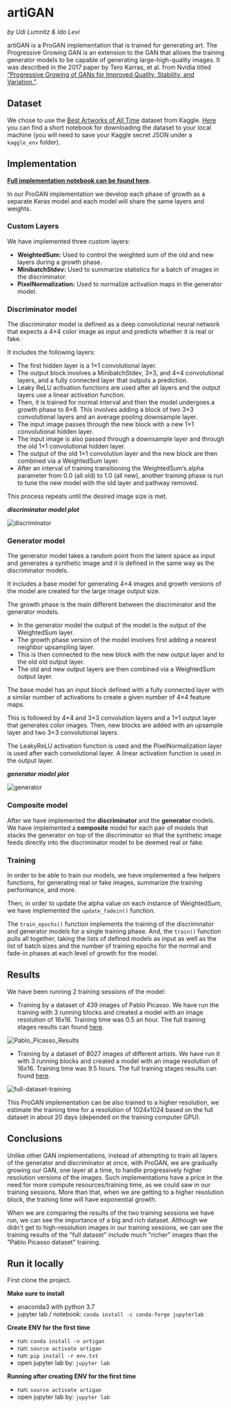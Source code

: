 # artiGAN

*by Udi Lumnitz & Ido Levi*

artiGAN is a ProGAN implementation that is trained for generating art. The Progressive Growing GAN is an extension to the GAN that allows the training generator models to be capable of generating large-high-quality images. It was described in the 2017 paper by Tero Karras, et al. from Nvidia titled [“Progressive Growing of GANs for Improved Quality, Stability, and Variation.”](https://arxiv.org/abs/1710.10196).

## Dataset

We chose to use the [Best Artworks of All Time](https://www.kaggle.com/ikarus777/best-artworks-of-all-time) dataset from Kaggle. [Here](https://github.com/lomudi/artigan/blob/main/load_dataset_from_kaggle.ipynb) you can find a short notebook for downloading the dataset to your local machine (you will need to save your Kaggle secret JSON under a `kaggle_env` folder).

## Implementation

**[Full implementation notebook can be found here](https://github.com/lomudi/artigan/blob/main/ArtiGAN.ipynb).**

In our ProGAN implementation we develop each phase of growth as a separate Keras model and each model will share the same layers and weights.

### Custom Layers

We have implemented three custom layers:

* **WeightedSum:** Used to control the weighted sum of the old and new layers during a growth phase.
* **MinibatchStdev:** Used to summarize statistics for a batch of images in the discriminator.
* **PixelNormalization:** Used to normalize activation maps in the generator model.

### Discriminator model

The discriminator model is defined as a deep convolutional neural network that expects a 4×4 color image as input and predicts whether it is real or fake.

It includes the following layers:

* The first hidden layer is a 1×1 convolutional layer.
* The output block involves a MinibatchStdev, 3×3, and 4×4 convolutional layers, and a fully connected layer that outputs a prediction.
* Leaky ReLU activation functions are used after all layers and the output layers use a linear activation function.
* Then, it is trained for normal interval and then the model undergoes a growth phase to 8×8. This involves adding a block of two 3×3 convolutional layers and an average pooling downsample layer.
* The input image passes through the new block with a new 1×1 convolutional hidden layer. 
* The input image is also passed through a downsample layer and through the old 1×1 convolutional hidden layer. 
* The output of the old 1×1 convolution layer and the new block are then combined via a WeightedSum layer.
* After an interval of training transitioning the WeightedSum’s alpha parameter from 0.0 (all old) to 1.0 (all new), another training phase is run to tune the new model with the old layer and pathway removed.

This process repeats until the desired image size is met.

***discriminator model plot***

![discriminator](discriminator_plot.png)

### Generator model

The generator model takes a random point from the latent space as input and generates a synthetic image and it is defined in the same way as the discriminator models.

It includes a base model for generating 4×4 images and growth versions of the model are created for the large image output size.

The growth phase is the main different between the discriminator and the generator models.

* In the generator model the output of the model is the output of the WeightedSum layer.
* The growth phase version of the model involves first adding a nearest neighbor upsampling layer.
* This is then connected to the new block with the new output layer and to the old old output layer.
* The old and new output layers are then combined via a WeightedSum output layer.

The base model has an input block defined with a fully connected layer with a similar number of activations to create a given number of 4×4 feature maps.

This is followed by 4×4 and 3×3 convolution layers and a 1×1 output layer that generates color images. Then, new blocks are added with an upsample layer and two 3×3 convolutional layers.

The LeakyReLU activation function is used and the PixelNormalization layer is used after each convolutional layer. A linear activation function is used in the output layer.

***generator model plot***

![generator](generator_plot.png)

### Composite model

After we have implemented the **discriminator** and the **generator** models. We have implemented a **composite** model for each pair of models that stacks the generator on top of the discriminator so that the synthetic image feeds directly into the discriminator model to be deemed real or fake.

### Training

In order to be able to train our models, we have implemented a few helpers functions, for generating real or fake images, summarize the training performance, and more.

Then, in order to update the alpha value on each instance of WeightedSum, we have implemented the `update_fadein()` function.

The `train_epochs()` function implements the training of the discriminator and generator models for a single training phase. And, the `train()` function pulls all together, taking the lists of defined models as input as well as the list of batch sizes and the number of training epochs for the normal and fade-in phases at each level of growth for the model.

## Results

We have been running 2 training sessions of the model:

* Training by a dataset of 439 images of Pablo Picasso. We have run the training with 3 running blocks and created a model with an image resolution of 16x16. Training time was 0.5 an hour. The full training stages results can found [here](https://github.com/lomudi/artigan/blob/main/Pablo_Picasso_Results).

![Pablo_Picasso_Results](Pablo_Picasso_Results/artigan.gif)

* Training by a dataset of 8027 images of different artists. We have run it with 3 running blocks and created a model with an image resolution of 16x16. Training time was 9.5 hours. The full training stages results can found [here](https://github.com/lomudi/artigan/blob/main/full-dataset-results).

![full-dataset-training](full-dataset-results/artigan.gif)

This ProGAN implementation can be also trained to a higher resolution, we estimate the training time for a resolution of 1024x1024 based on the full dataset in about 20 days (depended on the training computer GPU).

## Conclusions

Unlike other GAN implementations, instead of attempting to train all layers of the generator and discriminator at once, with ProGAN, we are gradually growing our GAN, one layer at a time, to handle progressively higher resolution versions of the images. Such implementations have a price in the need for more compute resources/training time, as we could saw in our training sessions. More than that, when we are getting to a higher resolution block, the training time will have exponential growth.

When we are comparing the results of the two training sessions we have run, we can see the importance of a big and rich dataset. Although we didn't get to high-resolution images in our training sessions, we can see the training results of the "full dataset" include much "richer" images than the "Pablo Picasso dataset" training.

## Run it locally

First clone the project.

**Make sure to install**

* anaconda3 with python 3.7
* jupyter lab / notebook: `conda install -c conda-forge jupyterlab`

**Create ENV for the first time**

* run: `conda install -n artigan`
* run: `source activate artigan`
* run: `pip install -r env.txt`
* open jupyter lab by: `jupyter lab`

**Running after creating ENV for the first time**

* run: `source activate artigan`
* open jupyter lab by: `jupyter lab`
